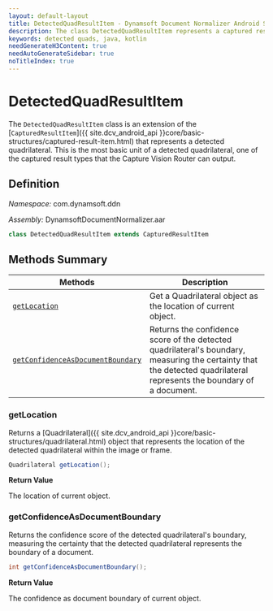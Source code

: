 ```yaml
---
layout: default-layout
title: DetectedQuadResultItem - Dynamsoft Document Normalizer Android SDK API Reference
description: The class DetectedQuadResultItem represents a captured result item whose type is detected quads, which contains the location and confidence as a document boundary.
keywords: detected quads, java, kotlin
needGenerateH3Content: true
needAutoGenerateSidebar: true
noTitleIndex: true
---
```


# DetectedQuadResultItem

The `DetectedQuadResultItem` class is an extension of the [`CapturedResultItem`]({{ site.dcv_android_api }}core/basic-structures/captured-result-item.html) that represents a detected quadrilateral. This is the most basic unit of a detected quadrilateral, one of the captured result types that the Capture Vision Router can output.

## Definition

*Namespace:* com.dynamsoft.ddn

*Assembly:* DynamsoftDocumentNormalizer.aar

```java
class DetectedQuadResultItem extends CapturedResultItem
```

## Methods Summary

| Methods | Description |
| ------- | ----------- |
| [`getLocation`](#getlocation) | Get a Quadrilateral object as the location of current object. |
| [`getConfidenceAsDocumentBoundary`](#getconfidenceasdocumentboundary) | Returns the confidence score of the detected quadrilateral's boundary, measuring the certainty that the detected quadrilateral represents the boundary of a document. |

### getLocation

Returns a [Quadrilateral]({{ site.dcv_android_api }}core/basic-structures/quadrilateral.html) object that represents the location of the detected quadrilateral within the image or frame.

```java
Quadrilateral getLocation();
```

**Return Value**

The location of current object.

### getConfidenceAsDocumentBoundary

Returns the confidence score of the detected quadrilateral's boundary, measuring the certainty that the detected quadrilateral represents the boundary of a document.

```java
int getConfidenceAsDocumentBoundary();
```

**Return Value**

The confidence as document boundary of current object.
